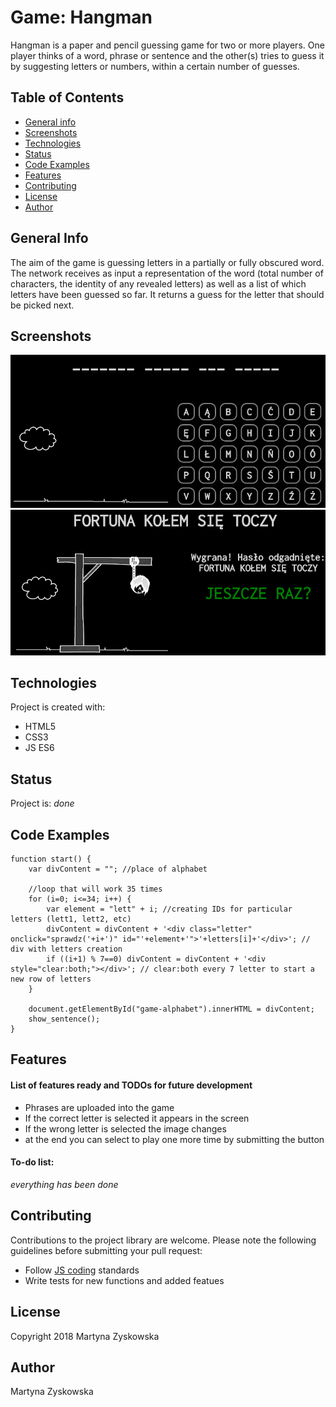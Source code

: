 # Game: Hangman
Hangman is a paper and pencil guessing game for two or more players. One player thinks of a word, phrase or sentence and the other(s) tries to guess it by suggesting letters or numbers, within a certain number of guesses.
## Table of Contents
* [General info](#general-info)
* [Screenshots](#screenshots)
* [Technologies](#technologies)
* [Status](#status)
* [Code Examples](#code-examples)
* [Features](#features)
* [Contributing](#contributing)
* [License](#license)
* [Author](#author)
## General Info
The aim of the game is guessing letters in a partially or fully obscured word. The network receives as input a representation of the word (total number of characters, the identity of any revealed letters) as well as a list of which letters have been guessed so far. It returns a guess for the letter that should be picked next. 
## Screenshots
![hangman_img](./hangman_img.png)
![hangman_img2](./hangman_img2.png)
## Technologies
Project is created with:
- HTML5
- CSS3
- JS ES6
## Status
Project is: _done_
## Code Examples

```
function start() {
    var divContent = ""; //place of alphabet

    //loop that will work 35 times
    for (i=0; i<=34; i++) {
        var element = "lett" + i; //creating IDs for particular letters (lett1, lett2, etc)
        divContent = divContent + '<div class="letter" onclick="sprawdz('+i+')" id="'+element+'">'+letters[i]+'</div>'; // div with letters creation
        if ((i+1) % 7==0) divContent = divContent + '<div style="clear:both;"></div>'; // clear:both every 7 letter to start a new row of letters
    }

    document.getElementById("game-alphabet").innerHTML = divContent;
    show_sentence();
}
```

## Features
#### List of features ready and TODOs for future development
* Phrases are uploaded into the game
* If the correct letter is selected it appears in the screen
* If the wrong letter is selected the image changes
* at the end you can select to play one more time by submitting the button

#### To-do list:
_everything has been done_
## Contributing
Contributions to the project library are welcome. Please note the following guidelines before submitting your pull request:
 - Follow [JS coding](https://developer.mozilla.org/bm/docs/Web/JavaScript/Guide) standards
 - Write tests for new functions and added featues
## License
Copyright 2018 Martyna Zyskowska
## Author
Martyna Zyskowska
